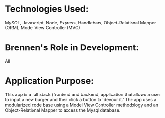 #   Technologies Used:  
MySQL, Javascript, Node, Express, Handlebars, Object-Relational Mapper (ORM), Model View Controller (MVC)

#   Brennen's Role in Development: 
All

#   Application Purpose: 
This app is a full stack (frontend and backend) application that allows a user to input a new burger and then click a button to 'devour it.'  The app uses a modularized code base using a Model View Controller methodology and an Object-Relational Mapper to access the Mysql database. 
